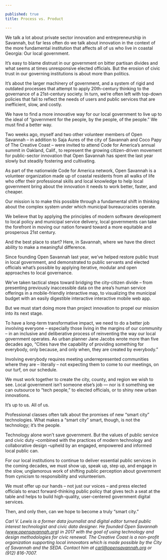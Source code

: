 ```yaml
---

published: true
title: Process vs. Product

---
```


We talk a lot about private sector innovation and entrepreneurship in Savannah, but far less often do we talk about innovation in the context of the more fundamental institution that affects all of us who live in coastal Georgia: Our local government.

It’s easy to blame distrust in our government on bitter partisan divides and what seems at times unresponsive elected officials. But the erosion of civic trust in our governing institutions is about more than politics.

It’s about the larger machinery of government, and a system of rigid and outdated processes that attempt to apply 20th-century thinking to the governance of a 21st-century society. In turn, we’re often left with top-down policies that fail to reflect the needs of users and public services that are inefficient, slow, and costly.

We have to find a more innovative way for our local government to live up to the ideal of “government for the people, by the people, of the people.” We must find a better way.

Two weeks ago, myself and two other volunteer members of Open Savannah – in addition to Saja Aures of the city of Savannah and Coco Papy of The Creative Coast – were invited to attend Code for America’s annual summit in Oakland, Calif., to represent the growing citizen-driven movement for public-sector innovation that Open Savannah has spent the last year slowly but steadily fostering and cultivating.

As part of the nationwide Code for America network, Open Savannah is a volunteer organization made up of coastal residents from all walks of life who offer their professional skills and local knowledge to help local government bring about the innovation it needs to work better, faster, and cheaper.

Our mission is to make this possible through a fundamental shift in thinking about the complex system under which municipal bureaucracies operate.

We believe that by applying the principles of modern software development to local policy and municipal service delivery, local governments can take the forefront in moving our nation forward toward a more equitable and prosperous 21st century.

And the best place to start? Here, in Savannah, where we have the direct ability to make a meaningful difference.


Since founding Open Savannah last year, we’ve helped restore public trust in local government, and demonstrated to public servants and elected officials what’s possible by applying iterative, modular and open approaches to local governance.

We’ve taken tactical steps toward bridging the city-citizen divide – from presenting previously inaccessible data on the area’s human service offerings in a mobile-friendly interactive map, to visualizing the municipal budget with an easily digestible interactive interactive mobile web app.

But we must start doing more than project innovation to propel our mission into its next stage.

To have a long-term transformative impact, we need to do a better job involving everyone – especially those living in the margins of our community – in an inclusive and deliberative process of reinventing the way our local government operates. As urban planner Jane Jacobs wrote more than five decades ago, “Cities have the capability of providing something for everybody, only because, and only when, they are created by everybody.”

Involving everybody requires meeting underrepresented communities where they are – literally – not expecting them to come to our meetings, on our turf, on our schedule.

We must work together to create the city, county, and region we wish to see. Local government isn’t someone else’s job — nor is it something we can outsource to “tech people,” to elected officials, or to shiny new urban innovations.

It’s up to us. All of us.

Professional classes often talk about the promises of new “smart city” technologies. What makes a “smart city” smart, though, is not the technology; it’s the people.

Technology alone won’t save government. But the values of public service and civic duty –combined with the practices of modern technology and collaborative design –upheld by an engaged, empowered and informed local public can.

For our local institutions to continue to deliver essential public services in the coming decades, we must show up, speak up, step up, and engage in the slow, unglamorous work of shifting public perception about government from cynicism to responsibility and volunteerism.

We must offer up our hands – not just our voices – and press elected officials to enact forward-thinking public policy that gives tech a seat at the table and helps to build high-quality, user-centered government digital services.

Then, and only then, can we hope to become a truly “smart city.”

*Carl V. Lewis is a former data journalist and digital editor turned public interest technologist and civic data designer. He founded Open Savannah (www.opensavannah.org) in 2017 with the goal of using technology and design methodologies for civic renewal. The Creative Coast is a non-profit organization supporting local innovators which is made possible by the City of Savannah and the SEDA. Contact him at carl@opensavannah.org or (912) 816-7007.*

